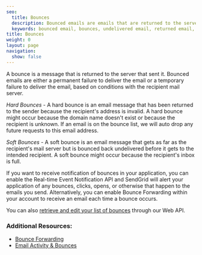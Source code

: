 ```yaml
---
seo:
  title: Bounces
  description: Bounced emails are emails that are returned to the server that sent them.
  keywords: bounced email, bounces, undelivered email, returned email, rejected email
title: Bounces
weight: 0
layout: page
navigation:
  show: false
---
```


A bounce is a message that is returned to the server that sent it. Bounced emails are either a permanent failure to deliver the email or a temporary failure to deliver the email, based on conditions with the recipient mail server.

_Hard Bounces_ - A hard bounce is an email message that has been returned to the sender because the recipient's address is invalid. A hard bounce might occur because the domain name doesn't exist or because the recipient is unknown. If an email is on the bounce list, we will auto drop any future requests to this email address.

_Soft Bounces_ - A soft bounce is an email message that gets as far as the recipient's mail server but is bounced back undelivered before it gets to the intended recipient. A soft bounce might occur because the recipient's inbox is full.

If you want to receive notification of bounces in your application, you can enable the Real-time Event Notification API and SendGrid will alert your application of any bounces, clicks, opens, or otherwise that happen to the emails you send. Alternatively, you can enable Bounce Forwarding within your account to receive an email each time a bounce occurs.

You can also [retrieve and edit your list of bounces]({{root_url}}/API_Reference/Web_API/bounces.html) through our Web API.

 ### Additional Resources:

* [Bounce Forwarding]({{root_url}}/ui/sending-email/bounces/)
* [Email Activity & Bounces]({{root_url}}/ui/analytics-and-reporting/email-activity-feed/)
